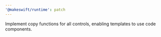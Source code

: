 ```yaml
---
'@makeswift/runtime': patch
---
```


Implement copy functions for all controls, enabling templates to use code components.
